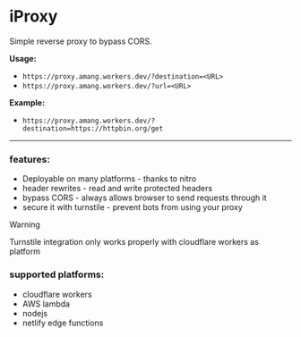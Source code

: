 # iProxy

Simple reverse proxy to bypass CORS.

**Usage:**
- `https://proxy.amang.workers.dev/?destination=<URL>`
- `https://proxy.amang.workers.dev/?url=<URL>`

**Example:**
- `https://proxy.amang.workers.dev/?destination=https://httpbin.org/get`

---

### features:
 - Deployable on many platforms - thanks to nitro
 - header rewrites - read and write protected headers
 - bypass CORS - always allows browser to send requests through it
 - secure it with turnstile - prevent bots from using your proxy

> [!WARNING]
> Turnstile integration only works properly with cloudflare workers as platform

### supported platforms:
 - cloudflare workers
 - AWS lambda
 - nodejs
 - netlify edge functions
